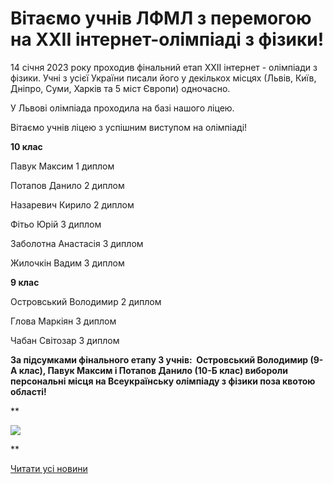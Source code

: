 # Вітаємо учнів ЛФМЛ з перемогою на XXII інтернет-олімпіаді з фізики!

14 січня 2023 року проходив фінальний етап XXІI інтернет - олімпіади з фізики. Учні з усієї України писали його у декількох місцях (Львів, Київ, Дніпро, Суми, Харків та 5 міст Європи) одночасно.

У Львові олімпіада проходила на базі нашого ліцею.

Вітаємо учнів ліцею з успішним виступом на олімпіаді!

**10 клас**

Павук Максим 1 диплом

Потапов Данило 2 диплом

Назаревич Кирило 2 диплом

Фітьо Юрій 3 диплом

Заболотна Анастасія 3 диплом

Жилочкін Вадим 3 диплом

**9 клас**

Островський Володимир 2 диплом

Глова Маркіян 3 диплом

Чабан Світозар 3 диплом

**За підсумками фінального етапу 3 учнів:  Островський Володимир (9-А клас), Павук Максим і Потапов Данило (10-Б клас) вибороли персональні місця на Всеукраїнську олімпіаду з фізики поза квотою області!**

**

![](/images/blog/вітаємо-учнів-лфмл-з-перемогою-на-xxii-інтернет-олімпіаді-з/mycollages.png)

**

[Читати усі новини](/news)
